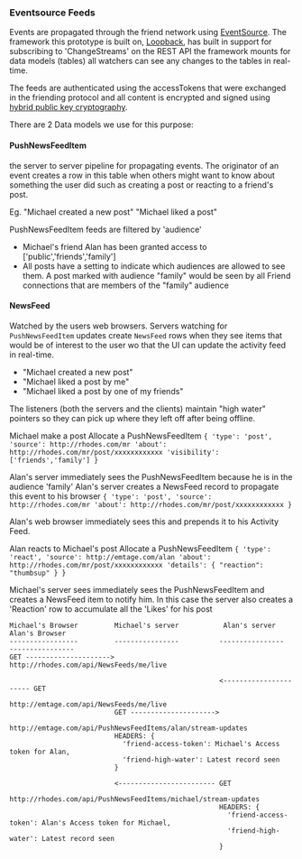 ### Eventsource Feeds

Events are propagated through the friend network using [EventSource](https://www.w3schools.com/html/html5_serversentevents.asp). The framework this prototype is built on, [Loopback](https://loopback.io/doc/en/lb3/Realtime-server-sent-events.html), has built in support for subscribing to 'ChangeStreams' on the REST API the framework mounts for data models (tables) all watchers can see any changes to the tables in real-time.

The feeds are authenticated using the accessTokens that were exchanged in the friending protocol and all content is encrypted and signed using [hybrid public key cryptography](https://en.wikipedia.org/wiki/Hybrid_cryptosystem).

There are 2 Data models we use for this purpose:

#### PushNewsFeedItem
the server to server pipeline for propagating events. The originator of an event creates a row in this table when others might want to know about something the user did such as creating a post or reacting to a friend's post.

Eg.
	"Michael created a new post"
	"Michael liked a post"

PushNewsFeedItem feeds are filtered by 'audience'
* Michael's friend Alan has been granted access to ['public','friends','family']
* All posts have a setting to indicate which audiences are allowed to see them. A post marked with audience "family" would be seen by all Friend connections that are members of the "family" audience

#### NewsFeed
Watched by the users web browsers. Servers watching for `PushNewsFeedItem` updates create `NewsFeed` rows when they see items that would be of interest to the user wo that the UI can update the activity feed in real-time.

* "Michael created a new post"
* "Michael liked a post by me"
* "Michael liked a post by one of my friends"

The listeners (both the servers and the clients) maintain "high water" pointers so they can pick up where they left off after being offline.

Michael make a post
	Allocate a PushNewsFeedItem
	```
	{
		'type': 'post',
		'source': http://rhodes.com/mr
		'about': http://rhodes.com/mr/post/xxxxxxxxxxxx
		'visibility': ['friends','family']
	}
	```

Alan's server immediately sees the PushNewsFeedItem because he is in the audience 'family'
	Alan's server creates a NewsFeed record to propagate this event to his browser
	```
	{
		'type': 'post',
		'source': http://rhodes.com/mr
		'about': http://rhodes.com/mr/post/xxxxxxxxxxxx
	}
	```

Alan's web browser immediately sees this and prepends it to his Activity Feed.

Alan reacts to Michael's post
	Allocate a PushNewsFeedItem
	```
	{
		'type': 'react',
		'source': http://emtage.com/alan
		'about': http://rhodes.com/mr/post/xxxxxxxxxxxx
		'details': {
			"reaction": "thumbsup"
		}
	}
	```

Michael's server sees immediately sees the PushNewsFeedItem and creates a NewsFeed item to notify him. In this case the server also creates a 'Reaction' row to accumulate all the 'Likes' for his post

```
Michael's Browser         Michael's server           Alan's server            Alan's Browser
-----------------         ----------------          ----------------         ----------------
GET --------------------->
http://rhodes.com/api/NewsFeeds/me/live

                                                    <---------------------- GET
                                                                            http://emtage.com/api/NewsFeeds/me/live
                          GET --------------------->
                          http://emtage.com/api/PushNewsFeedItems/alan/stream-updates
                          HEADERS: {
                            'friend-access-token': Michael's Access token for Alan,
                            'friend-high-water': Latest record seen
                          }

                          <------------------------ GET
                                                    http://rhodes.com/api/PushNewsFeedItems/michael/stream-updates
                                                    HEADERS: {
                                                      'friend-access-token': Alan's Access token for Michael,
                                                      'friend-high-water': Latest record seen
                                                    }
```
